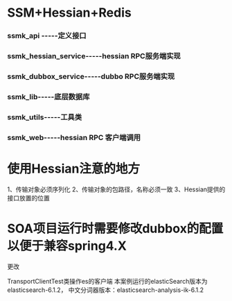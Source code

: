 # SSM+Hessian+Redis

### ssmk_api -----定义接口
### ssmk_hessian_service-----hessian RPC服务端实现
### ssmk_dubbox_service-----dubbo RPC服务端实现

### ssmk_lib-----底层数据库
### ssmk_utils-----工具类
### ssmk_web-----hessian RPC 客户端调用


# 使用Hessian注意的地方
1、传输对象必须序列化
2、传输对象的包路径，名称必须一致
3、Hessian提供的接口放置的位置



# SOA项目运行时需要修改dubbox的配置以便于兼容spring4.X

更改


TransportClientTest类操作es的客户端
本案例运行的elasticSearch版本为elasticsearch-6.1.2，
中文分词器版本：elasticsearch-analysis-ik-6.1.2